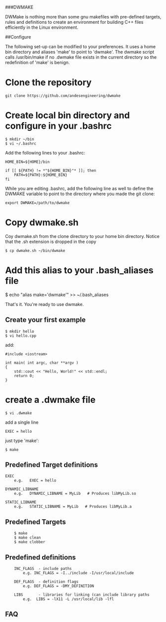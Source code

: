 ###DWMAKE

DWMake is nothing more than some gnu makefiles with pre-defined targets, rules and definitions to create an environment for building C++ files efficiently in the Linux environment.  

##Configure

The following set-up can be modified to your preferences.  It uses a home bin directory and aliases 'make' to point to 'dwmake'.  The dwmake script calls /usr/bin/make if no .dwmake file exists in the current directory so the redefinition of 'make' is benign.

# Clone the repository

    git clone https://github.com/andesengineering/dwmake

# Create local bin directory and configure in your .bashrc

    $ mkdir ~/bin
    $ vi ~/.bashrc

Add the following lines to your .bashrc:

    HOME_BIN=${HOME}/bin

    if [[ ${PATH} != *"${HOME_BIN}"* ]]; then
        PATH=${PATH}:${HOME_BIN}
    fi

While you are editing .bashrc, add the following line as well to define the DWMAKE variable to point to the directory where you made the git clone:

    export DWMAKE=/path/to/dwmake


# Copy dwmake.sh
Coy dwmake.sh from the clone directory to your home bin directory.  Notice that the .sh extension is dropped in the copy

    $ cp dwmake.sh ~/bin/dwmake

# Add this alias to your .bash_aliases file

   $ echo "alias make='dwmake'" >> ~/.bash_aliases

That's it.  You're ready to use dwmake.

## Create your first example

    $ mkdir hello
    $ vi hello.cpp

add:

    #include <iostream>
    
    int main( int argc, char **argv )
    {
        std::cout << "Hello, World!" << std::endl;
        return 0;
    }

# create a .dwmake file 

    $ vi .dwmake

add a single line

    EXEC = hello

just type 'make':

    $ make


## Predefined Target definitions

    EXEC
        e.g.   EXEC = hello

    DYNAMIC_LIBNAME
        e.g.   DYNAMIC_LIBNAME = MyLib   # Produces libMyLib.so

    STATIC_LIBNAME
        e.g.   STATIC_LIBNAME = MyLib   # Produces libMyLib.a


## Predefined Targets

        $ make 
        $ make clean
        $ make clobber

## Predefined definitions

        INC_FLAGS  - include paths
            e.g. INC_FLAGS = -I../include -I/usr/local/include

        DEF_FLAGS  - definition flags
            e.g. DEF_FLAGS = -DMY_DEFINITION

        LIBS       - libraries for linking (can include library paths
            e.g.  LIBS = -lX11 -L /usr/local/lib -lfl


## FAQ
